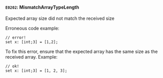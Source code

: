 #### `E0202`: MismatchArrayTypeLength

Expected array size did not match the received size

Erroneous code example:
```
// error!
set x: [int;3] = [1,2];
```

To fix this error, ensure that the expected array has the same size as the received array. Example:

```
// ok!
set x: [int;3] = [1, 2, 3];
```
